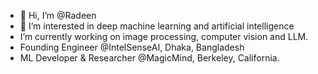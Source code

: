 - 👋 Hi, I’m @Radeen
- 👀 I’m interested in deep machine learning and artificial intelligence
- I’m currently working on image processing, computer vision and LLM.
- Founding Engineer @IntelSenseAI, Dhaka, Bangladesh
- ML Developer & Researcher @MagicMind, Berkeley, California.

<!---
RadeenXALNW/RadeenXALNW is a ✨ special ✨ repository because its `README.md` (this file) appears on your GitHub profile.
You can click the Preview link to take a look at your changes.
--->
